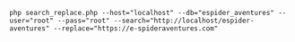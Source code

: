 `php search_replace.php --host="localhost" --db="espider_aventures" --user="root" --pass="root" --search="http://localhost/espider-aventures" --replace="https://e-spideraventures.com"`